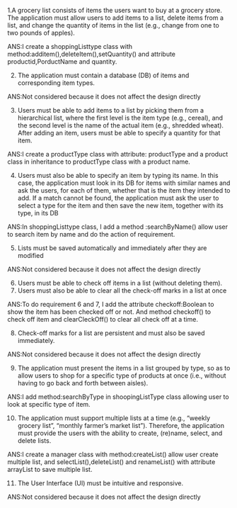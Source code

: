 1.A grocery list consists of items the users want to buy at a grocery store. The application must allow users to add items to a list, delete items from a list, and change the quantity of items in the list (e.g., change from one to two pounds of apples).

ANS:I create a shoppingListtype class with method:additem(),deleteItem(),setQuantity() and attribute productid,PorductName and quantity.

2. The application must contain a database (DB) of items and corresponding item types.

ANS:Not considered because it does not affect the design directly

3. Users must be able to add items to a list by picking them from a hierarchical list, where the first level is the item type (e.g., cereal), and the second level is the name of the actual item (e.g., shredded wheat). After adding an item, users must be able to specify a quantity for that item.

ANS:I create a productType class with attribute: productType and a product class in inheritance to productType class with a product name.

4. Users must also be able to specify an item by typing its name. In this case, the application must look in its DB for items with similar names and ask the users, for each of them, whether that is the item they intended to add. If a match cannot be found, the application must ask the user to select a type for the item and then save the new item, together with its type, in its DB

ANS:In shoppingListtype class, I add a method :searchByName() allow user to search item by name and do the action of requirement.

5. Lists must be saved automatically and immediately after they are modified

ANS:Not considered because it does not affect the design directly

6. Users must be able to check off items in a list (without deleting them). 
7. Users must also be able to clear all the check-off marks in a list at once

ANS:To do requirement 6 and 7, I add the attribute checkoff:Boolean to show the item has been checked off or not. And method checkoff() to check off item and clearCleckOff() to clear all check off at a time.

8. Check-off marks for a list are persistent and must also be saved immediately.

ANS:Not considered because it does not affect the design directly

9. The application must present the items in a list grouped by type, so as to allow users to shop for a specific type of products at once (i.e., without having to go back and forth between aisles).

ANS:I add method:searchByType in shoopingListType class allowing user to look at specific type of item.

10. The application must support multiple lists at a time (e.g., “weekly grocery list”, “monthly farmer’s market list”). Therefore, the application must provide the users with the ability to create, (re)name, select, and delete lists.

ANS:I create a manager class with method:createList() allow user create multiple list, and selectList(),deleteList() and renameList() with attribute arrayList<list> to save multiple list.

11. The User Interface (UI) must be intuitive and responsive. 

ANS:Not considered because it does not affect the design directly
